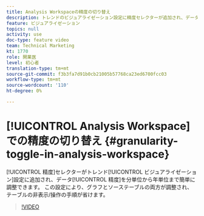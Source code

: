 ```yaml
---
title: Analysis Workspaceの精度の切り替え
description: トレンドのビジュアライゼーション設定に精度セレクターが追加され、データの精度を分単位から年単位まで非常に簡単に調整できます。 この設定により、グラフとソース表の両方が調整され、表の非表示を解除したり操作したりする手順が省けます。
feature: ビジュアライゼーション
topics: null
activity: use
doc-type: feature video
team: Technical Marketing
kt: 1770
role: 開業医
level: 初心者
translation-type: tm+mt
source-git-commit: f3b3fa7d91b0cb21005b57768ca23ed6700fcc03
workflow-type: tm+mt
source-wordcount: '110'
ht-degree: 0%

---
```



# [!UICONTROL Analysis Workspace] での精度の切り替え  {#granularity-toggle-in-analysis-workspace}

[!UICONTROL 精度]セレクターがトレンド[!UICONTROL ビジュアライゼーション]設定に追加され、データ[!UICONTROL 精度]を分単位から年単位まで簡単に調整できます。 この設定により、グラフとソーステーブルの両方が調整され、テーブルの非表示/操作の手順が省けます。

>[!VIDEO](https://video.tv.adobe.com/v/23548/?quality=12)

